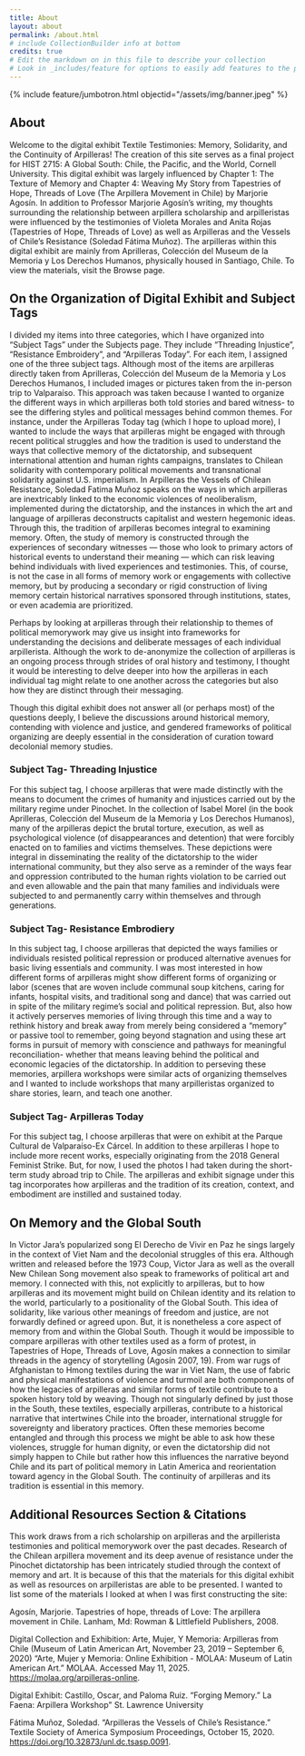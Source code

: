 ```yaml
---
title: About
layout: about
permalink: /about.html
# include CollectionBuilder info at bottom
credits: true
# Edit the markdown on in this file to describe your collection
# Look in _includes/feature for options to easily add features to the page
---
```


{% include feature/jumbotron.html objectid="/assets/img/banner.jpeg" %}
## About

Welcome to the digital exhibit Textile Testimonies: Memory, Solidarity, and the Continuity of Arpilleras! The creation of this site serves as a final project for HIST 2715: A Global South: Chile, the Pacific, and the World, Cornell University. This digital exhibit was largely influenced by Chapter 1: The Texture of Memory and Chapter 4: Weaving My Story from Tapestries of Hope, Threads of Love (The Arpillera Movement in Chile) by Marjorie Agosín. In addition to Professor Marjorie Agosín’s writing, my thoughts surrounding the relationship between arpillera scholarship and arpilleristas were influenced by the testimonies of Violeta Morales and Anita Rojas (Tapestries of Hope, Threads of Love) as well as Arpilleras and the Vessels of Chile’s Resistance (Soledad Fátima Muñoz). The arpilleras within this digital exhibit are mainly from Aprilleras, Colección del Museum de la Memoria y Los Derechos Humanos, physically housed in Santiago, Chile. To view the materials, visit the Browse page. 

## On the Organization of Digital Exhibit and Subject Tags 

I divided my items into three categories, which I have organized into “Subject Tags” under the Subjects page. They include “Threading Injustice”, “Resistance Embroidery”, and “Arpilleras Today”. For each item, I assigned one of the three subject tags. Although most of the items are arpilleras directly taken from Aprilleras, Colección del Museum de la Memoria y Los Derechos Humanos, I included images or pictures taken from the in-person trip to Valparaíso. This approach was taken because I wanted to organize the different ways in which arpilleras both told stories and bared witness- to see the differing styles and political messages behind common themes. For instance, under the Arpilleras Today tag (which I hope to upload more), I wanted to include the ways that arpilleras might be engaged with through recent political struggles and how the tradition is used to understand the ways that collective memory of the dictatorship, and subsequent international attention and human rights campaigns, translates to Chilean solidarity with contemporary political movements and transnational solidarity against U.S. imperialism. In Arpilleras the Vessels of Chilean Resistance, Soledad Fatima Muñoz speaks on the ways in which arpilleras are inextricably linked to the economic violences of neoliberalism, implemented during the dictatorship, and the instances in which the art and language of arpilleras deconstructs capitalist and western hegemonic ideas. Through this, the tradition of arpilleras becomes integral to examining memory. Often, the study of memory is constructed through the experiences of secondary witnesses — those who look to primary actors of historical events to understand their meaning — which can risk leaving behind individuals with lived experiences and testimonies. This, of course, is not the case in all forms of memory work or engagements with collective memory, but by producing a secondary or rigid construction of living memory certain historical narratives sponsored through institutions, states, or even academia are prioritized. 

Perhaps by looking at arpilleras through their relationship to themes of political memorywork may give us insight into frameworks for understanding the decisions and deliberate messages of each individual arpillerista. Although the work to de-anonymize the collection of arpilleras is an ongoing process through strides of oral history and testimony, I thought it would be interesting to delve deeper into how the arpilleras in each individual tag might relate to one another across the categories but also how they are distinct through their messaging. 

Though this digital exhibit does not answer all (or perhaps most) of the questions deeply, I believe the discussions around historical memory, contending with violence and justice, and gendered frameworks of political organizing are deeply essential in the consideration of curation toward decolonial memory studies. 

### Subject Tag- Threading Injustice 

For this subject tag, I choose arpilleras that were made distinctly with the means to document the crimes of humanity and injustices carried out by the military regime under Pinochet. In the collection of Isabel Morel (in the book Aprilleras, Colección del Museum de la Memoria y Los Derechos Humanos), many of the arpilleras depict the brutal torture, execution, as well as psychological violence (of disappearances and detention) that were forcibly enacted on to families and victims themselves. These depictions were integral in disseminating the reality of the dictatorship to the wider international community, but they also serve as a reminder of the ways fear and oppression contributed to the human rights violation to be carried out and even allowable and the pain that many families and individuals were subjected to and permanently carry within themselves and through generations. 

### Subject Tag- Resistance Embrodiery 

In this subject tag, I choose arpilleras that depicted the ways families or individuals resisted political repression or produced alternative avenues for basic living essentials and community. I was most interested in how different forms of arpilleras might show different forms of organizing or labor (scenes that are woven include communal soup kitchens, caring for infants, hospital visits, and traditional song and dance) that was carried out in spite of the military regime’s social and political repression. But, also how it actively perserves memories of living through this time and a way to rethink history and break away from merely being considered a “memory” or passive tool to remember, going beyond stagnation and using these art forms in pursuit of memory with conscience and pathways for meaningful reconciliation- whether that means leaving behind the political and economic legacies of the dictatorship. 
In addition to perseving these memories, arpillera workshops were similar acts of organizing themselves and I wanted to include workshops that many arpilleristas organized to share stories, learn, and teach one another. 

### Subject Tag- Arpilleras Today 

For this subject tag, I choose arpilleras that were on exhibit at the Parque Cultural de Valparaíso-Ex Cárcel. In addition to these arpilleras I hope to include more recent works, especially originating from the 2018 General Feminist Strike. But, for now, I used the photos I had taken during the short-term study abroad trip to Chile. The arpilleras and exhibit signage under this tag incorporates how arpilleras and the tradition of its creation, context, and embodiment are instilled and sustained today. 

## On Memory and the Global South 

In Victor Jara’s popularized song El Derecho de Vivir en Paz he sings largely in the context of Viet Nam and the decolonial struggles of this era. Although written and released before the 1973 Coup, Victor Jara as well as the overall New Chilean Song movement also speak to frameworks of political art and memory. I connected with this, not explicitly to arpilleras, but to how arpilleras and its movement might build on Chilean identity and its relation to the world, particularly to a positionality of the Global South. This idea of solidarity, like various other meanings of freedom and justice, are not forwardly defined or agreed upon. But, it is nonetheless a core aspect of memory from and within the Global South. Though it would be impossible to compare arpilleras with other textiles used as a form of protest, in Tapestries of Hope, Threads of Love, Agosín makes a connection to similar threads in the agency of storytelling (Agosín 2007, 19). From war rugs of Afghanistan to Hmong textiles during the war in Viet Nam, the use of fabric and physical manifestations of violence and turmoil are both components of how the legacies of arpilleras and similar forms of textile contribute to a spoken history told by weaving. Though not singularly defined by just those in the South, these textiles, especially arpilleras, contribute to a historical narrative that intertwines Chile into the broader, international struggle for sovereignty and liberatory practices. Often these memories become entangled and through this process we might be able to ask how these violences, struggle for human dignity, or even the dictatorship did not simply happen to Chile but rather how this influences the narrative beyond Chile and its part of political memory in Latin America and reorientation toward agency in the Global South. The continuity of arpilleras and its tradition is essential in this memory. 

## Additional Resources Section & Citations 

This work draws from a rich scholarship on arpilleras and the arpillerista testimonies and political memorywork over the past decades. Research of the Chilean arpillera movement and its deep avenue of resistance under the Pinochet dictatorship has been intricately studied through the context of memory and art. It is because of this that the materials for this digital exhibit as well as resources on arpilleristas are able to be presented. I wanted to list some of the materials I looked at when I was first constructing the site: 

Agosín, Marjorie. Tapestries of hope, threads of Love: The arpillera movement in Chile. Lanham, Md: Rowman & Littlefield Publishers, 2008. 

Digital Collection and Exhibition: Arte, Mujer, Y Memoria: Arpilleras from Chile (Museum of Latin American Art, November 23, 2019 – September 6, 2020) “Arte, Mujer y Memoria: Online Exhibition - MOLAA: Museum of Latin American Art.” MOLAA. Accessed May 11, 2025. https://molaa.org/arpilleras-online. 

Digital Exhibit: Castillo, Oscar, and Paloma Ruiz. “Forging Memory.” La Faena: Arpillera Workshop" St. Lawrence University 

Fátima Muñoz, Soledad. “Arpilleras the Vessels of Chile’s Resistance.” Textile Society of America Symposium Proceedings, October 15, 2020. https://doi.org/10.32873/unl.dc.tsasp.0091. 

